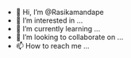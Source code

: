 - 👋 Hi, I’m @Rasikamandape
- 👀 I’m interested in ...
- 🌱 I’m currently learning ...
- 💞️ I’m looking to collaborate on ...
- 📫 How to reach me ...

<!---
Rasikamandape/Rasikamandape is a ✨ special ✨ repository because its `README.md` (this file) appears on your GitHub profile.
You can click the Preview link to take a look at your changes.
--->

